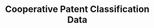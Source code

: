 ---
bigquery: https://console.cloud.google.com/bigquery?p=patents-public-data&d=cpc&page=dataset
citation: '“Cooperative Patent Classification” by the EPO and USPTO, for public use. '
contributors: EPO, USPTO
cost: None
description: Cooperative Patent Classification Data contains the scheme and definitions
  of the Cooperative Patent Classification system for classifying patent documents.
  The CPC is the result of a partnership between the EPO and the USPTO in their joint
  effort to develop a common, internationally compatible classification system for
  technical documents, in particular patent publications, which will be used by both
  offices in the patent granting process
documentation: https://www.cooperativepatentclassification.org/cpcSchemeAndDefinitions
last_edit: Mon, 04 Apr 2022 19:07:06 GMT
location: https://www.cooperativepatentclassification.org/index
maintained_by: USPTO, EPO
schema_fields: '[''glossary'', ''title_part'', ''symbol'', ''ipc_concordant'', ''date_revised'',
  ''titleFull'', ''limiting_references'', ''informative_references'', ''sizeCache'',
  ''application_references'', ''breakdown_code'', ''children'', ''parents'', ''status'',
  ''limitingReferences'', ''dateRevised'', ''childGroups'', ''breakdownCode'', ''child_groups'',
  ''synonyms'', ''title_full'', ''not_allocatable'', ''applicationReferences'', ''titlePart'',
  ''definition'', ''residual_references'', ''informativeReferences'', ''additional_only'',
  ''residualReferences'', ''level'', ''notAllocatable'', ''ipcConcordant'']'
shortname: cooperative_patent_classification
tags:
- patents
- science
title: Cooperative Patent Classification Data
uuid: 984374a7-16e9-4b35-9445-458daceb01bf
---